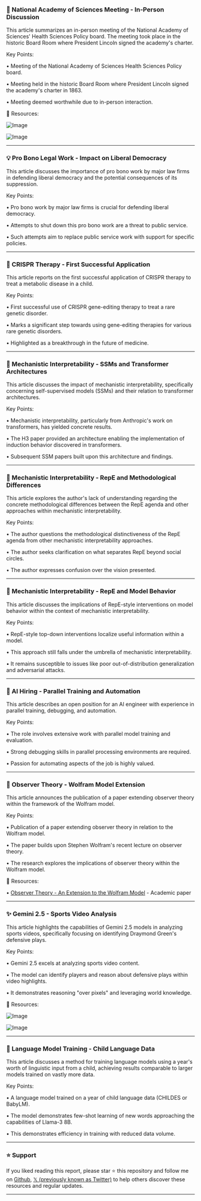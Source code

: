 ### 🤖 National Academy of Sciences Meeting - In-Person Discussion

This article summarizes an in-person meeting of the National Academy of Sciences' Health Sciences Policy board.  The meeting took place in the historic Board Room where President Lincoln signed the academy's charter.

Key Points:

• Meeting of the National Academy of Sciences Health Sciences Policy board.


• Meeting held in the historic Board Room where President Lincoln signed the academy's charter in 1863.


• Meeting deemed worthwhile due to in-person interaction.



🔗 Resources:

![Image](https://pbs.twimg.com/media/GrBQQC6XMAApVvW?format=jpg&name=small)

![Image](https://pbs.twimg.com/media/GrBQQC6WMAAMXhe?format=jpg&name=small)


---
### 💡 Pro Bono Legal Work - Impact on Liberal Democracy

This article discusses the importance of pro bono work by major law firms in defending liberal democracy and the potential consequences of its suppression.

Key Points:

• Pro bono work by major law firms is crucial for defending liberal democracy.


• Attempts to shut down this pro bono work are a threat to public service.


• Such attempts aim to replace public service work with support for specific policies.



---
### 🚀 CRISPR Therapy - First Successful Application

This article reports on the first successful application of CRISPR therapy to treat a metabolic disease in a child.

Key Points:

• First successful use of CRISPR gene-editing therapy to treat a rare genetic disorder.


• Marks a significant step towards using gene-editing therapies for various rare genetic disorders.


• Highlighted as a breakthrough in the future of medicine.



---
### 🤖 Mechanistic Interpretability - SSMs and Transformer Architectures

This article discusses the impact of mechanistic interpretability, specifically concerning self-supervised models (SSMs) and their relation to transformer architectures.

Key Points:

• Mechanistic interpretability, particularly from Anthropic's work on transformers, has yielded concrete results.


• The H3 paper provided an architecture enabling the implementation of induction behavior discovered in transformers.


• Subsequent SSM papers built upon this architecture and findings.


---
### 🤖 Mechanistic Interpretability - RepE and Methodological Differences

This article explores the author's lack of understanding regarding the concrete methodological differences between the RepE agenda and other approaches within mechanistic interpretability.

Key Points:

• The author questions the methodological distinctiveness of the RepE agenda from other mechanistic interpretability approaches.


• The author seeks clarification on what separates RepE beyond social circles.


• The author expresses confusion over the vision presented.



---
### 🤖 Mechanistic Interpretability - RepE and Model Behavior

This article discusses the implications of RepE-style interventions on model behavior within the context of mechanistic interpretability.

Key Points:

• RepE-style top-down interventions localize useful information within a model.


• This approach still falls under the umbrella of mechanistic interpretability.


• It remains susceptible to issues like poor out-of-distribution generalization and adversarial attacks.



---
### 🚀 AI Hiring - Parallel Training and Automation

This article describes an open position for an AI engineer with experience in parallel training, debugging, and automation.

Key Points:

• The role involves extensive work with parallel model training and evaluation.


• Strong debugging skills in parallel processing environments are required.


• Passion for automating aspects of the job is highly valued.


---
### 🤖 Observer Theory - Wolfram Model Extension

This article announces the publication of a paper extending observer theory within the framework of the Wolfram model.

Key Points:

• Publication of a paper extending observer theory in relation to the Wolfram model.


• The paper builds upon Stephen Wolfram's recent lecture on observer theory.


• The research explores the implications of observer theory within the Wolfram model.



🔗 Resources:

• [Observer Theory - An Extension to the Wolfram Model](https://academia.edu/129355532/Observer_Theory_and_the_Ruliad_An_Extension_to_the_Wolfram_Model) - Academic paper


---
### ✨ Gemini 2.5 - Sports Video Analysis

This article highlights the capabilities of Gemini 2.5 models in analyzing sports videos, specifically focusing on identifying Draymond Green's defensive plays.

Key Points:

• Gemini 2.5 excels at analyzing sports video content.


• The model can identify players and reason about defensive plays within video highlights.


• It demonstrates reasoning "over pixels" and leveraging world knowledge.



🔗 Resources:

![Image](https://pbs.twimg.com/media/GrAdBosbYAAJ33z?format=jpg&name=small)

![Image](https://pbs.twimg.com/media/GqhHS3KXMAEfea_?format=jpg&name=240x240)


---
### 🤖 Language Model Training - Child Language Data

This article discusses a method for training language models using a year's worth of linguistic input from a child, achieving results comparable to larger models trained on vastly more data.

Key Points:

• A language model trained on a year of child language data (CHILDES or BabyLM).


• The model demonstrates few-shot learning of new words approaching the capabilities of Llama-3 8B.


• This demonstrates efficiency in training with reduced data volume.


---

### ⭐️ Support

If you liked reading this report, please star ⭐️ this repository and follow me on [Github](https://github.com/Drix10), [𝕏 (previously known as Twitter)](https://x.com/DRIX_10_) to help others discover these resources and regular updates.

---